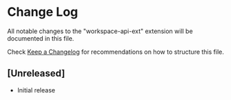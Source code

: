 # Change Log

All notable changes to the "workspace-api-ext" extension will be documented in this file.

Check [Keep a Changelog](http://keepachangelog.com/) for recommendations on how to structure this file.

## [Unreleased]

- Initial release